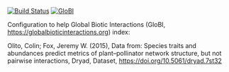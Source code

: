 [![Build Status](https://travis-ci.com/olito2015.svg)](https://travis-ci.com/olito2015) [![GloBI](http://api.globalbioticinteractions.org/interaction.svg?accordingTo=globi:olito2015)](http://globalbioticinteractions.org/?accordingTo=globi:olito2015)

Configuration to help Global Biotic Interactions (GloBI, https://globalbioticinteractions.org) index: 

Olito, Colin; Fox, Jeremy W. (2015), Data from: Species traits and abundances predict metrics of plant–pollinator network structure, but not pairwise interactions, Dryad, Dataset, https://doi.org/10.5061/dryad.7st32
